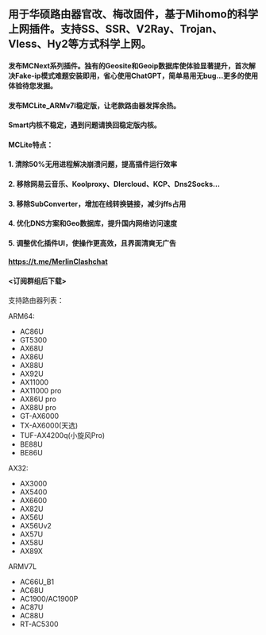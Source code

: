 ## 用于华硕路由器官改、梅改固件，基于Mihomo的科学上网插件。支持SS、SSR、V2Ray、Trojan、Vless、Hy2等方式科学上网。

#### 发布MCNext系列插件。独有的Geosite和Geoip数据库使体验显著提升，首次解决Fake-ip模式难题安装即用，省心使用ChatGPT，简单易用无bug...更多的使用体验待您发掘。

#### 发布MCLite_ARMv7l稳定版，让老款路由器发挥余热。

#### Smart内核不稳定，遇到问题请换回稳定版内核。


#### MCLite特点：
#### 1. 清除50%无用进程解决崩溃问题，提高插件运行效率
#### 2. 移除网易云音乐、Koolproxy、Dlercloud、KCP、Dns2Socks...
#### 3. 移除SubConverter，增加在线转换链接，减少jffs占用
#### 4. 优化DNS方案和Geo数据库，提升国内网络访问速度
#### 5. 调整优化插件UI，使操作更高效，且界面清爽无广告


#### https://t.me/MerlinClashchat
#### <订阅群组后下载>


支持路由器列表：

ARM64:
- AC86U
- GT5300
- AX68U
- AX86U
- AX88U
- AX92U
- AX11000
- AX11000 pro
- AX86U pro
- AX88U pro
- GT-AX6000
- TX-AX6000(天选)
- TUF-AX4200q(小旋风Pro)
- BE88U
- BE86U

AX32: 
- AX3000
- AX5400
- AX6600
- AX82U
- AX56U
- AX56Uv2
- AX57U
- AX58U
- AX89X

ARMV7L
- AC66U_B1
- AC68U
- AC1900/AC1900P
- AC87U
- AC88U
- RT-AC5300
